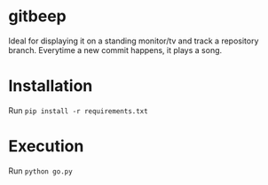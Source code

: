 gitbeep
=======

Ideal for displaying it on a standing monitor/tv and track a repository branch. Everytime a new commit happens, it plays a song.


Installation
============

Run `pip install -r requirements.txt`

Execution
=========

Run `python go.py`